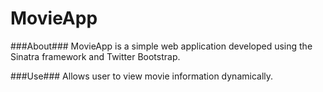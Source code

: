 # MovieApp

###About###
MovieApp is a simple web application developed using the Sinatra framework and Twitter Bootstrap. 

###Use###
Allows user to view movie information dynamically.

